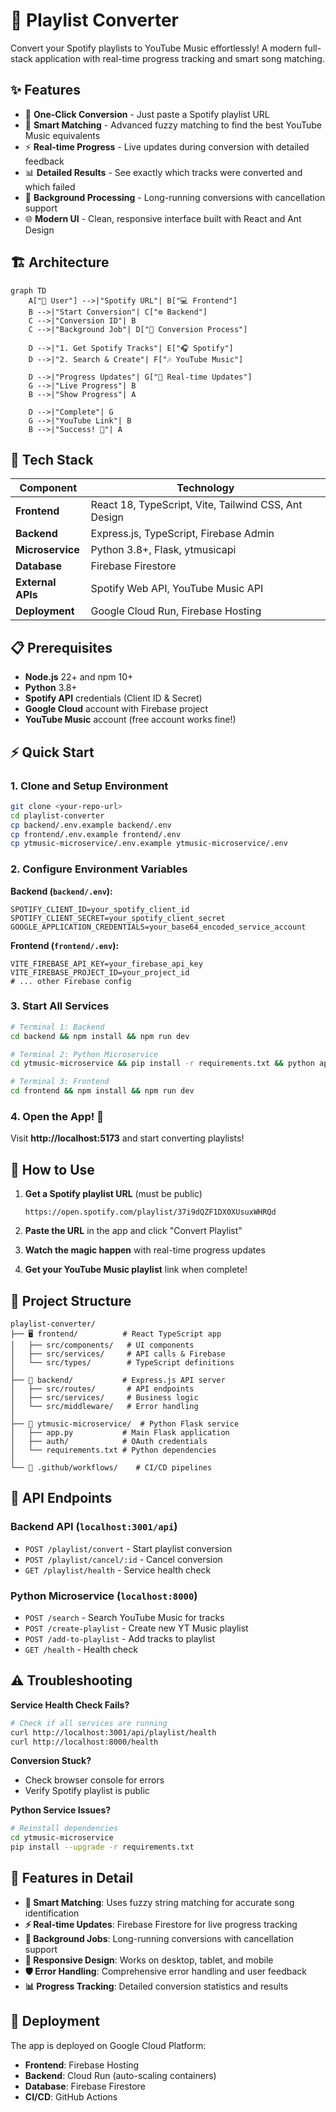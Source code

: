 # 🎵 Playlist Converter

Convert your Spotify playlists to YouTube Music effortlessly! A modern full-stack application with real-time progress tracking and smart song matching.

## ✨ Features

- 🎯 **One-Click Conversion** - Just paste a Spotify playlist URL
- 🧠 **Smart Matching** - Advanced fuzzy matching to find the best YouTube Music equivalents
- ⚡ **Real-time Progress** - Live updates during conversion with detailed feedback
- 📊 **Detailed Results** - See exactly which tracks were converted and which failed
- 🔄 **Background Processing** - Long-running conversions with cancellation support
- 🌐 **Modern UI** - Clean, responsive interface built with React and Ant Design

## 🏗️ Architecture

```mermaid
graph TD
    A["👤 User"] -->|"Spotify URL"| B["💻 Frontend"]
    B -->|"Start Conversion"| C["⚙️ Backend"]
    C -->|"Conversion ID"| B
    C -->|"Background Job"| D["🔄 Conversion Process"]

    D -->|"1. Get Spotify Tracks"| E["🎧 Spotify"]
    D -->|"2. Search & Create"| F["🎶 YouTube Music"]

    D -->|"Progress Updates"| G["📱 Real-time Updates"]
    G -->|"Live Progress"| B
    B -->|"Show Progress"| A

    D -->|"Complete"| G
    G -->|"YouTube Link"| B
    B -->|"Success! 🎉"| A
```

## 🚀 Tech Stack

| Component         | Technology                                           |
| ----------------- | ---------------------------------------------------- |
| **Frontend**      | React 18, TypeScript, Vite, Tailwind CSS, Ant Design |
| **Backend**       | Express.js, TypeScript, Firebase Admin               |
| **Microservice**  | Python 3.8+, Flask, ytmusicapi                       |
| **Database**      | Firebase Firestore                                   |
| **External APIs** | Spotify Web API, YouTube Music API                   |
| **Deployment**    | Google Cloud Run, Firebase Hosting                   |

## 📋 Prerequisites

- **Node.js** 22+ and npm 10+
- **Python** 3.8+
- **Spotify API** credentials (Client ID & Secret)
- **Google Cloud** account with Firebase project
- **YouTube Music** account (free account works fine!)

## ⚡ Quick Start

### 1. Clone and Setup Environment

```bash
git clone <your-repo-url>
cd playlist-converter
cp backend/.env.example backend/.env
cp frontend/.env.example frontend/.env
cp ytmusic-microservice/.env.example ytmusic-microservice/.env
```

### 2. Configure Environment Variables

**Backend (`backend/.env`):**

```env
SPOTIFY_CLIENT_ID=your_spotify_client_id
SPOTIFY_CLIENT_SECRET=your_spotify_client_secret
GOOGLE_APPLICATION_CREDENTIALS=your_base64_encoded_service_account
```

**Frontend (`frontend/.env`):**

```env
VITE_FIREBASE_API_KEY=your_firebase_api_key
VITE_FIREBASE_PROJECT_ID=your_project_id
# ... other Firebase config
```

### 3. Start All Services

```bash
# Terminal 1: Backend
cd backend && npm install && npm run dev

# Terminal 2: Python Microservice
cd ytmusic-microservice && pip install -r requirements.txt && python app.py

# Terminal 3: Frontend
cd frontend && npm install && npm run dev
```

### 4. Open the App! 🎉

Visit **http://localhost:5173** and start converting playlists!

## 🎯 How to Use

1. **Get a Spotify playlist URL** (must be public)

   ```
   https://open.spotify.com/playlist/37i9dQZF1DX0XUsuxWHRQd
   ```

2. **Paste the URL** in the app and click "Convert Playlist"

3. **Watch the magic happen** with real-time progress updates

4. **Get your YouTube Music playlist** link when complete!

## 📁 Project Structure

```
playlist-converter/
├── 🖥️ frontend/          # React TypeScript app
│   ├── src/components/   # UI components
│   ├── src/services/     # API calls & Firebase
│   └── src/types/        # TypeScript definitions
│
├── 🔧 backend/           # Express.js API server
│   ├── src/routes/       # API endpoints
│   ├── src/services/     # Business logic
│   └── src/middleware/   # Error handling
│
├── 🐍 ytmusic-microservice/  # Python Flask service
│   ├── app.py           # Main Flask application
│   ├── auth/            # OAuth credentials
│   └── requirements.txt # Python dependencies
│
└── 🚀 .github/workflows/    # CI/CD pipelines
```

## 🔧 API Endpoints

### Backend API (`localhost:3001/api`)

- `POST /playlist/convert` - Start playlist conversion
- `POST /playlist/cancel/:id` - Cancel conversion
- `GET /playlist/health` - Service health check

### Python Microservice (`localhost:8000`)

- `POST /search` - Search YouTube Music for tracks
- `POST /create-playlist` - Create new YT Music playlist
- `POST /add-to-playlist` - Add tracks to playlist
- `GET /health` - Health check

## ⚠️ Troubleshooting

**Service Health Check Fails?**

```bash
# Check if all services are running
curl http://localhost:3001/api/playlist/health
curl http://localhost:8000/health
```

**Conversion Stuck?**

- Check browser console for errors
- Verify Spotify playlist is public

**Python Service Issues?**

```bash
# Reinstall dependencies
cd ytmusic-microservice
pip install --upgrade -r requirements.txt
```

## 🌟 Features in Detail

- **🎵 Smart Matching**: Uses fuzzy string matching for accurate song identification
- **⚡ Real-time Updates**: Firebase Firestore for live progress tracking
- **🔄 Background Jobs**: Long-running conversions with cancellation support
- **📱 Responsive Design**: Works on desktop, tablet, and mobile
- **🛡️ Error Handling**: Comprehensive error handling and user feedback
- **📊 Progress Tracking**: Detailed conversion statistics and results

## 🚀 Deployment

The app is deployed on Google Cloud Platform:

- **Frontend**: Firebase Hosting
- **Backend**: Cloud Run (auto-scaling containers)
- **Database**: Firebase Firestore
- **CI/CD**: GitHub Actions
